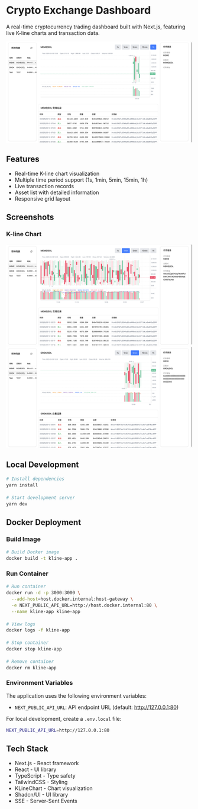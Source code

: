 # Crypto Exchange Dashboard

A real-time cryptocurrency trading dashboard built with Next.js, featuring live K-line charts and transaction data.

![Overview](./screenshot/overview.png)

## Features

-   Real-time K-line chart visualization
-   Multiple time period support (1s, 1min, 5min, 15min, 1h)
-   Live transaction records
-   Asset list with detailed information
-   Responsive grid layout

## Screenshots

### K-line Chart

![K-line Chart Example 1](./screenshot/kline1.png)
![K-line Chart Example 2](./screenshot/kline2.png)

## Local Development

```bash
# Install dependencies
yarn install

# Start development server
yarn dev
```

## Docker Deployment

### Build Image

```bash
# Build Docker image
docker build -t kline-app .
```

### Run Container

```bash
# Run container
docker run -d -p 3000:3000 \
  --add-host=host.docker.internal:host-gateway \
  -e NEXT_PUBLIC_API_URL=http://host.docker.internal:80 \
  --name kline-app kline-app

# View logs
docker logs -f kline-app

# Stop container
docker stop kline-app

# Remove container
docker rm kline-app
```

### Environment Variables

The application uses the following environment variables:

-   `NEXT_PUBLIC_API_URL`: API endpoint URL (default: http://127.0.0.1:80)

For local development, create a `.env.local` file:

```bash
NEXT_PUBLIC_API_URL=http://127.0.0.1:80
```

## Tech Stack

-   Next.js - React framework
-   React - UI library
-   TypeScript - Type safety
-   TailwindCSS - Styling
-   KLineChart - Chart visualization
-   Shadcn/UI - UI library
-   SSE - Server-Sent Events

